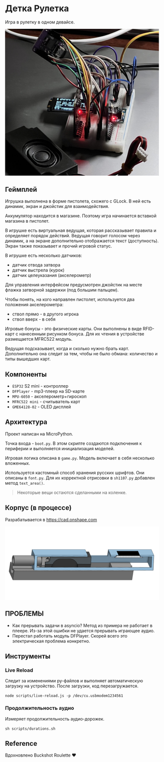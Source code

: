 # Детка Рулетка

Игра в рулетку в одном девайсе.

![Фотография прототипа](doc/prototype_photo.jpg)

## Геймплей

Игрушка выполнена в форме пистолета, схожего с GLock.
В ней есть динамик, экран и джойстик для взаимодействия.

Аккумулятор находится в магазине. Поэтому игра начинается вставкой магазина в пистолет.

В игрушке есть виртуальная ведущая, которая рассказывает правила и определяет порядок действий.
Ведущая говорит голосом через динамик, а на экране дополнительно отображается текст (доступность).
Экран также показывает и прочий игровой статус.

В игрушке есть несколько датчиков:

- датчик отвода затвора
- датчик выстрела (курок)
- датчик целеуказания (акселерометр)

Для управления интерфейсом предусмотрен джойстик на месте флажка затворной задержки (под большим пальцем).

Чтобы понять, на кого направлен пистолет, используется два положения акселерометра:

- ствол прямо - в другого игрока
- ствол вверх - в себя

Игровые бонусы - это физические карты. Они выполнены в виде RFID-карт с нанесенным рисунком бонуса.
Для их чтения в устройстве размещается MFRC522 модуль.

Ведущая подсказывает, когда и сколько нужно брать карт.
Дополнительно она следит за тем, чтобы не было обмана: количество и типы вышедших карт.

## Компоненты

- `ESP32` S2 mini - контроллер
- `DFPlayer` - mp3-плеер на SD-карте
- `MPU-6050` - акселерометр+гироскоп
- `MFRC522 mini` - считыватель карт
- `GME64128-02` - OLED дисплей

## Архитектура

Проект написан на MicroPython.

Точка входа - `boot.py`. В этом скрипте создаются подключения к периферии и выполняется инициализация моделей.

Игровая логика описана в `game.py`. Модель включает в себя несколько вложенных.

Используется кастомный способ хранения русских шрифтов. Они описаны в `font.py`. Для их корректной отрисовки в `sh1107.py` добавлен метод `text_area()`.

> Некоторые вещи остаются сделанными на коленке.

## Корпус (в процессе)

Разрабатывается в https://cad.onshape.com

![Скриншот из CAD](doc/cad_demo.png)

## ПРОБЛЕМЫ

- Как прерывать задачи в asyncio?
  Метод из примера не работает в плеере.
  Из-за этой ошибки не удается прерывать играющее аудио.
- Перестал работать модуль DFPlayer. Скорей всего это электрическая проблема конкретно.

## Инструменты

### Live Reload

Следит за изменениями py-файлов и выполняет автоматическую загрузку на устройство. После загрузки, код перезагружается.

`node scripts/live-reload.js -p /dev/cu.usbmodem1234561`

### Продолжительность аудио

Измеряет продолжительность аудио-дорожек.

`sh scripts/durations.sh`

## Reference

Вдохновлено Buckshot Roulette ❤️
